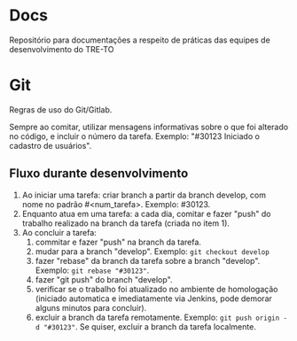 # Docs
Repositório para documentações a respeito de práticas das equipes de desenvolvimento do TRE-TO


# Git

Regras de uso do Git/Gitlab.

Sempre ao comitar, utilizar mensagens informativas sobre o que foi alterado no código, e incluir o número da tarefa. Exemplo: "#30123 Iniciado o cadastro de usuários".

## Fluxo durante desenvolvimento
1. Ao iniciar uma tarefa: criar branch a partir da branch develop, com nome no padrão #<num_tarefa>. Exemplo: #30123.
2. Enquanto atua em uma tarefa: a cada dia, comitar e fazer "push" do trabalho realizado na branch da tarefa (criada no item 1).
3. Ao concluir a tarefa:
    1. commitar e fazer "push" na branch da tarefa.
    2. mudar para a branch "develop". Exemplo: `git checkout develop`
    3. fazer "rebase" da branch da tarefa sobre a branch "develop". Exemplo: `git rebase "#30123"`.
    4. fazer "git push" do branch "develop".
    5. verificar se o trabalho foi atualizado no ambiente de homologação (iniciado automatica e imediatamente via Jenkins, pode demorar alguns minutos para concluir).
    6. excluir a branch da tarefa remotamente. Exemplo: `git push origin -d "#30123"`. Se quiser, excluir a branch da tarefa localmente.

